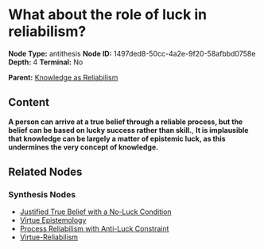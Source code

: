 # What about the role of luck in reliabilism?

**Node Type:** antithesis
**Node ID:** 1497ded8-50cc-4a2e-9f20-58afbbd0758e
**Depth:** 4
**Terminal:** No

**Parent:** [Knowledge as Reliabilism](knowledge-as-reliabilism-synthesis-bc254a9c-3372-4793-bd31-49d6aab705d8.md)

## Content

**A person can arrive at a true belief through a reliable process, but the belief can be based on lucky success rather than skill.**, **It is implausible that knowledge can be largely a matter of epistemic luck, as this undermines the very concept of knowledge.**

## Related Nodes

### Synthesis Nodes

- [Justified True Belief with a No-Luck Condition](justified-true-belief-with-a-no-luck-condition-synthesis-75c9790f-2c0c-49ab-8d4e-e957c85dc400.md)
- [Virtue Epistemology](virtue-epistemology-synthesis-24862fde-c760-41be-a495-d58feed121ac.md)
- [Process Reliabilism with Anti-Luck Constraint](process-reliabilism-with-anti-luck-constraint-synthesis-214bc528-091f-4922-b49d-4094040c103e.md)
- [Virtue-Reliabilism](virtue-reliabilism-synthesis-35e2a78d-1feb-4f3a-816d-7599f2e6796b.md)
